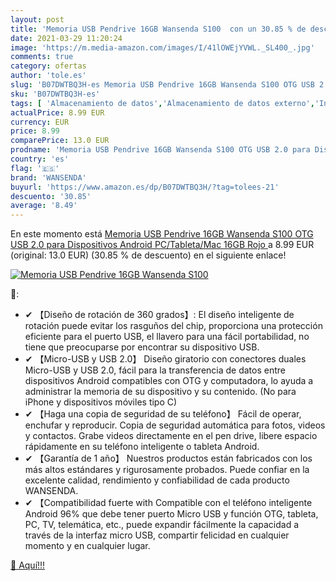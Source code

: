 ```yaml
---
layout: post
title: 'Memoria USB Pendrive 16GB Wansenda S100  con un 30.85 % de descuento'
date: 2021-03-29 11:20:24
image: 'https://m.media-amazon.com/images/I/41lOWEjYVWL._SL400_.jpg'
comments: true
category: ofertas
author: 'tole.es'
slug: 'B07DWTBQ3H-es Memoria USB Pendrive 16GB Wansenda S100 OTG USB 2.0 para...'
sku: 'B07DWTBQ3H-es'
tags: [ 'Almacenamiento de datos','Almacenamiento de datos externo','Informática','Memorias USB','android','wansenda', ]
actualPrice: 8.99 EUR
currency: EUR
price: 8.99
comparePrice: 13.0 EUR
prodname: 'Memoria USB Pendrive 16GB Wansenda S100 OTG USB 2.0 para Dispositivos Android  PC/Tableta/Mac  16GB Rojo '
country: 'es'
flag: '🇪🇸'
brand: 'WANSENDA'
buyurl: 'https://www.amazon.es/dp/B07DWTBQ3H/?tag=tolees-21'
descuento: '30.85'
average: '8.49'
---
```


En este momento está [Memoria USB Pendrive 16GB Wansenda S100 OTG USB 2.0 para Dispositivos Android  PC/Tableta/Mac  16GB Rojo ](https://www.amazon.es/dp/B07DWTBQ3H/?tag=tolees-21) a 8.99 EUR (original: 13.0 EUR) (30.85 %  de descuento) en el siguiente enlace!

[![Memoria USB Pendrive 16GB Wansenda S100 ](https://m.media-amazon.com/images/I/41lOWEjYVWL._SL400_.jpg)](https://www.amazon.es/dp/B07DWTBQ3H/?tag=tolees-21)

🔎:

- ✔ 【Diseño de rotación de 360 grados】: El diseño inteligente de rotación puede evitar los rasguños del chip, proporciona una protección eficiente para el puerto USB, el llavero para una fácil portabilidad, no tiene que preocuparse por encontrar su dispositivo USB.
- ✔ 【Micro-USB y USB 2.0】 Diseño giratorio con conectores duales Micro-USB y USB 2.0, fácil para la transferencia de datos entre dispositivos Android compatibles con OTG y computadora, lo ayuda a administrar la memoria de su dispositivo y su contenido. (No para iPhone y dispositivos móviles tipo C)
- ✔ 【Haga una copia de seguridad de su teléfono】 Fácil de operar, enchufar y reproducir. Copia de seguridad automática para fotos, videos y contactos. Grabe videos directamente en el pen drive, libere espacio rápidamente en su teléfono inteligente o tableta Android.
- ✔ 【Garantía de 1 año】 Nuestros productos están fabricados con los más altos estándares y rigurosamente probados. Puede confiar en la excelente calidad, rendimiento y confiabilidad de cada producto WANSENDA.
- ✔ 【Compatibilidad fuerte with Compatible con el teléfono inteligente Android 96% que debe tener puerto Micro USB y función OTG, tableta, PC, TV, telemática, etc., puede expandir fácilmente la capacidad a través de la interfaz micro USB, compartir felicidad en cualquier momento y en cualquier lugar.

[🛒 Aquí!!!](https://www.amazon.es/dp/B07DWTBQ3H/?tag=tolees-21)
